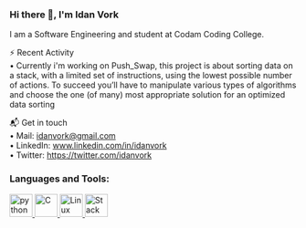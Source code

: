 ### Hi there 👋, I'm Idan Vork
I am a Software Engineering and student at Codam Coding College.


⚡ Recent Activity\
• Currently i'm working on Push_Swap, this project is about sorting data on a stack, with a limited set of instructions, using
the lowest possible number of actions. To succeed you’ll have to manipulate various
types of algorithms and choose the one (of many) most appropriate solution for an
optimized data sorting

📬 Get in touch\
• Mail: idanvork@gmail.com\
• LinkedIn: www.linkedin.com/in/idanvork \
• Twitter: https://twitter.com/idanvork 

<h3 align="left">Languages and Tools:</h3>
<p align="left"> <a href="https://www.python.org/" target="_blank"> <img src="https://res.cloudinary.com/practicaldev/image/fetch/s--Ge9Pgpys--/c_limit,f_auto,fl_progressive,q_80,w_375/https://dev-to-uploads.s3.amazonaws.com/uploads/badge/badge_image/20/57795360-bec24f00-7713-11e9-9516-20f5f5d0f034.png" alt="python" width="40" height="40"/> </a> <a href="https://en.wikipedia.org/wiki/C_(programming_language)" target="_blank"> <img src="https://cdn.iconscout.com/icon/free/png-512/c-programming-569564.png" alt="C" width="40" height="40"/> <a href="https://www.linux.org/" target="_blank"> <img src="https://pics.freeicons.io/uploads/icons/png/3525127881551941184-512.png" alt="Linux" width="40" height="40"/> </a> <a href="https://stackoverflow.com/" target="_blank"> <img src="https://upload.wikimedia.org/wikipedia/commons/thumb/e/ef/Stack_Overflow_icon.svg/768px-Stack_Overflow_icon.svg.png" alt="Stack Overflow" width="40" height="40"/> </a>
</p>
